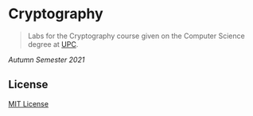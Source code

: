 # Cryptography
> Labs for the Cryptography course given on the Computer Science degree at [UPC](https://www.upc.edu/ca).

*Autumn Semester 2021*

## License

[MIT License](./LICENSE)

